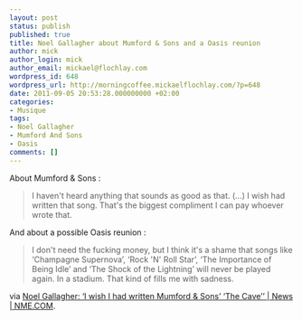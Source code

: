 ```yaml
---
layout: post
status: publish
published: true
title: Noel Gallagher about Mumford & Sons and a Oasis reunion
author: mick
author_login: mick
author_email: mickael@flochlay.com
wordpress_id: 648
wordpress_url: http://morningcoffee.mickaelflochlay.com/?p=648
date: 2011-09-05 20:53:28.000000000 +02:00
categories:
- Musique
tags:
- Noel Gallagher
- Mumford And Sons
- Oasis
comments: []
---
```

About Mumford &amp; Sons :
<blockquote>I haven't heard anything that sounds as good as that. (...) I wish had written that song. That's the biggest compliment I can pay whoever wrote that.</blockquote>
And about a possible Oasis reunion :
<blockquote>I don't need the fucking money, but I think it's a shame that songs like ‘Champagne Supernova’, ‘Rock 'N' Roll Star’, ‘The Importance of Being Idle’ and ‘The Shock of the Lightning’ will never be played again. In a stadium. That kind of fills me with sadness.</blockquote>
via <a href="http://www.nme.com/news/noel-gallagher/58595">Noel Gallagher: ‘I wish I had written Mumford &amp; Sons’ ‘The Cave’’ | News | NME.COM</a>.
